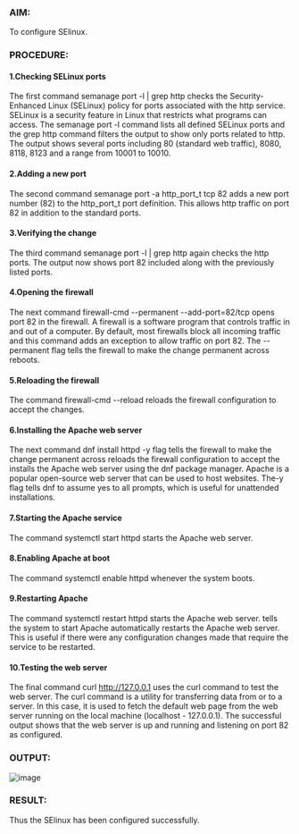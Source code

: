 ### AIM:

To configure SElinux.

### PROCEDURE:

#### 1.Checking SELinux ports

The first command semanage port -l | grep http checks the Security-Enhanced Linux (SELinux) policy for ports associated with the http service. SELinux is a security feature in Linux that restricts what programs can access. The semanage port -l command lists all defined SELinux ports and the grep http command filters the output to show only ports related to http.
The output shows several ports including 80 (standard web traffic), 8080, 8118, 8123 and a range from 10001 to 10010.

#### 2.Adding a new port

The second command semanage port -a http_port_t tcp 82 adds a new port number (82) to the http_port_t port definition. This allows http traffic on port 82 in addition to the standard ports.

#### 3.Verifying the change

The third command	semanage port -l | grep http again checks the http ports. The output now shows port 82 included along with the previously listed ports.

#### 4.Opening the firewall

The next command firewall-cmd --permanent --add-port=82/tcp	opens port 82 in the firewall. A firewall is a software program that controls traffic in and out of a computer. By default, most firewalls block all incoming traffic and this command adds an exception to allow traffic on port 82. The --permanent flag tells the firewall to make the change permanent across reboots.

#### 5.Reloading the firewall

The command firewall-cmd --reload reloads the firewall configuration to accept the changes.

#### 6.Installing the Apache web server

The next command dnf install httpd -y flag tells the firewall to make the change permanent across reloads the firewall configuration to accept the installs the Apache web server using the dnf package manager. Apache is a popular open-source web server that can be used to host websites. The-y flag tells dnf to assume yes to all prompts, which is useful for unattended installations.

#### 7.Starting the Apache service 

The command systemctl start httpd starts the Apache web server.

#### 8.Enabling Apache at boot 

The command systemctl enable httpd whenever the system boots.

#### 9.Restarting Apache

The command systemctl restart httpd starts the Apache web server. tells the system to start Apache automatically restarts the Apache web server. This is useful if there were any configuration changes made that require the service to be restarted.

#### 10.Testing the web server

The final command	curl http://127.0.0.1 uses the curl command to test the web server.
The	curl command is a utility for transferring data from or to a server. In this case, it is used to
fetch the default web page from the web server running on the local machine (localhost - 127.0.0.1).
The successful output shows that the web server is up and running and listening on port 82 as configured.

### OUTPUT:

![image](https://github.com/user-attachments/assets/f016910d-4c47-4a42-bc8d-57a3f286559b)


### RESULT:

Thus the SElinux has been configured successfully.
